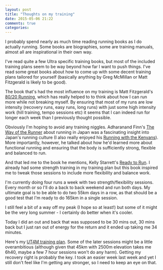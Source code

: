 ```yaml
---
layout: post
title: "Thoughts on my training"
date: 2015-05-06 21:22
comments: true
categories: 
---
```

I probably spend nearly as much time reading running books as I do
actually running. Some books are biographies, some are training manuals,
almost all are inspirational in their own way.

I've read quite a few Ultra specific training books, but most of the
included training plans seem to be way beyond how far I want to push things.
I've read some great books about how to come up with some decent training
plans tailored for yourself (basically anything by Greg McMillan or Matt
Fitzgerald is likely to be good).

The book that's had the most influence on my training is Matt Fitzgerald's
<a href="http://www.amazon.co.uk/gp/product/0451470885">80/20 Running</a>, which has really helped to to think about
how I can run more while not breaking myself. By ensuring that most of my
runs are low intensity (recovery runs, easy runs, long runs) with just some
high intensity work (hill training, tempo sessions etc) it seems that I can
indeed run for longer each week than I previously thought possible.

Obviously I'm hoping to avoid any training niggles. Adharanand Finn's <a href="http://www.amazon.co.uk/gp/product/B00SEU8848">The Way of the Runner</a> about running in Japan was a fascinating
insight into Japan's running culture (I also really enjoyed his
<a href="http://www.amazon.co.uk/gp/product/0571274064/">Running with the Kenyans</a>). More importantly, however, he
talked about how he'd learned more about functional running and ensuring that
the body is sufficiently strong, flexible and balanced to run.

And that led me to the book he mentions, Kelly Starrett's <a href="http://www.amazon.co.uk/gp/product/1628600098/">Ready to Run</a>. I already had some strength training in my training plan but this
book inspired me to tweak those sessions to include more flexibility and
balance work.

I'm currently doing four runs a week with two strength/flexibility sessions.
Every month or so I'll do a back to back weekend and run both days. My
ultimate goal is to be able to do two 55km days in a row, as that should
be a good test that I'm ready to do 165km in a single session.

I still feel a bit of a way off my peak (I hope so at least!) but some of it
might be the very long summer - I certainly do better when it's cooler.

Today I did an out and back that was supposed to be 30 mins out, 30 mins back
but I just ran out of energy for the return and it ended up taking me 34
minutes.

Here's my [UT4M training plan](https://docs.google.com/spreadsheets/d/1g5n_diXsg7TP8HHkXFBcjmWIuLHyPVwYO7xwO65BCNw/). Some of the later sessions might be a
little overambitious (although given that 45km with 2500m elevation takes
me 6h40, maybe a few 7 hour sessions won't do any harm). Getting my recovery
right is probably the key. I took an easier week last week and yet I still
don't feel like I'm getting any stronger, so I need to keep an eye on that.

